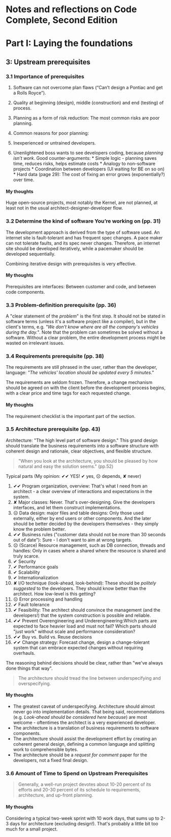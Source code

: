 Notes and reflections on Code Complete, Second Edition
=====================================================

# Part I: Laying the foundations

## 3: Upstream prerequisites
### 3.1 Importance of prerequisites
1. Software can not overcome plan flaws (“Can’t design a Pontiac and get a Rolls Royce”).
1. Quality at beginning (design), middle (construction) and end (testing) of process.
1. Planning as a form of risk reduction: The most common risks are poor planning.

1. Common reasons for poor planning: 
  1. Inexperienced or untrained developers.
  1. Unenlightened boss wants to see developers coding, because *planning isn’t work*. Good counter-arguments: 
    * Simple logic - planning saves time, reduces risks, helps estimate costs
    * Analogy to non-software projects
    * Coordination between developers (UI waiting for BE on so on)
    * Hard data (page 29): The cost of fixing an error grows (exponentially?) over time.

#### My thoughts
Huge open-source projects, most notably the Kernel, are not planned, at least not in the usual architect-designer-developer flow.


### 3.2 Determine the kind of software You’re working on (pp. 31)
The development approach is derived from the type of software used. An internet site is fault-tolerant and has frequent spec changes. A pace maker can not tolerate faults, and its spec never changes. Therefore, an internet site should be developed iteratively, while a pacemaker should be developed sequentially.

Combining iterative design with prerequisites is very effective.

#### My thoughts
Prerequisites are interfaces: Between customer and code, and between code components.

### 3.3 Problem-definition prerequisite (pp. 36)
A "clear statement of the *problem*" is the first step. It should not be stated in software terms (unless it's a software project like a compiler), but in the client's terms, e.g. *"We don't know where are all the company's vehicles during the day."*. Note that the problem can sometimes be solved without a software. Without a clear problem, the entire development process might be wasted on irrelevant issues.

### 3.4 Requirements prerequisite (pp. 38)
The requirements are still phrased in the user, rather than the developer, language: *"The vehicles' location should be updated every 5 minutes."*

The requirements are seldom frozen. Therefore, a change mechanism should be agreed on with the client before the development process begins, with a clear price and time tags for each requested change.

#### My thoughts
The requirement checklist is the important part of the section.

### 3.5 Architecture prerequisite (pp. 43)
Architecture: "The high level part of software design." This grand design should translate the business requirements into a software structure with coherent design and rationale, clear objectives, and flexible structure.

 > "When you look at the architecture, you should be pleased by how natural and easy the solution seems." (pp.52)

Typical parts (My opinion: ✔✔ YES!  ✔ yes, ☹ depends, ✘ never)

1. ✔✔ Program organization, overview: That's what I need from an architect - a clear overview of interactions and expectations in the system.
1. ✘ Major classes: Never. That's over-designing. Give the developers interfaces, and let them construct implementations.
1. ☹ Data design: major files and table designs: Only those used externally, either by end users or other components. And the later should be better decided by the developers themselves - they simply know the problem better.
1. ✔✔ Business rules ("customer data should not be more than 30 seconds out of date"): Sure - I don't want to aim at wrong targets.
1. ☹ (Scarce) Resource management, such as DB connection, threads and handles: Only in cases where a shared where the resource is shared and truly scarce.
1. ✔ Security
1. ✔ Performance goals
1. ✔ Scalability
1. ✔ Internationalization
1. ✘ I/O technique (look-ahead, look-behind): These should be *politely suggested* to the developers. They should know better than the architect. How low-level is this getting?
1. ☹ Error processing and handling
1. ✔ Fault tolerance
1. ✔ Feasibility: The architect should convince the management (and the developers!) that the system construction is possible and reliable.
1. ✔✔ Prevent Overengineering and Underengineering:Which parts are expected to face heavier load and must not fail? Which parts should "just work" without scale and performance consideration?
1. ✔✔ Buy vs. Build vs. Reuse decisions
1. ✔✔ Change strategy: Forecast change, design a change-tolerant system that can embrace expected changes without requiring overhauls.

The reasoning behind decisions should be clear, rather than "we've always done things that way".

> The architecture should tread the line between underspecifying and overspecifying.


#### My thoughts
* The greatest caveat of underspecifying. Architecture should almost never go into implementation details. That being said, recommendations (e.g. *Look-ahead should be considered here because*) are most welcome - oftentimes the architect is a very experienced developer.
* The architecture is a translation of business requirements to software components.
* The architecture should assist the development effort by creating an coherent general design, defining a common language and splitting  work to comprehensible bytes. 
* The architecture should be a *request for comment* paper for the developers, not a fixed final design.

### 3.6 Amount of Time to Spend on Upstream Prerequisites

> Generally, a well-run project devotes about 10-20 percent of its efforts and 20-30 percent of its schedule to requirements, architecture, and up-front planning.

#### My thoughts
Considering a typical two-week sprint with 10 work days, that sums up to 2-3 days for architecture (excluding design!). That's probably a little bit too much for a small project.



